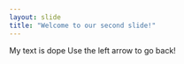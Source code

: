 ```yaml
---
layout: slide
title: "Welcome to our second slide!"
---
```

My text is dope
Use the left arrow to go back!
